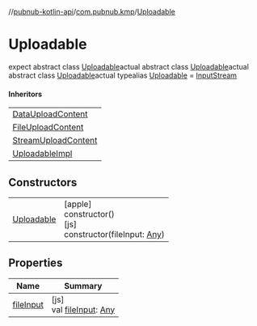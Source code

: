 //[pubnub-kotlin-api](../../../index.md)/[com.pubnub.kmp](../index.md)/[Uploadable](index.md)

# Uploadable

expect abstract class [Uploadable](index.md)actual abstract class [Uploadable](index.md)actual abstract class [Uploadable](index.md)actual typealias [Uploadable](index.md) = [InputStream](https://docs.oracle.com/javase/8/docs/api/java/io/InputStream.html)

#### Inheritors

| |
|---|
| [DataUploadContent](../-data-upload-content/index.md) |
| [FileUploadContent](../-file-upload-content/index.md) |
| [StreamUploadContent](../-stream-upload-content/index.md) |
| [UploadableImpl](../-uploadable-impl/index.md) |

## Constructors

| | |
|---|---|
| [Uploadable](-uploadable.md) | [apple]<br>constructor()<br>[js]<br>constructor(fileInput: [Any](https://kotlinlang.org/api/latest/jvm/stdlib/kotlin-stdlib/kotlin/-any/index.html)) |

## Properties

| Name | Summary |
|---|---|
| [fileInput](file-input.md) | [js]<br>val [fileInput](file-input.md): [Any](https://kotlinlang.org/api/latest/jvm/stdlib/kotlin-stdlib/kotlin/-any/index.html) |
